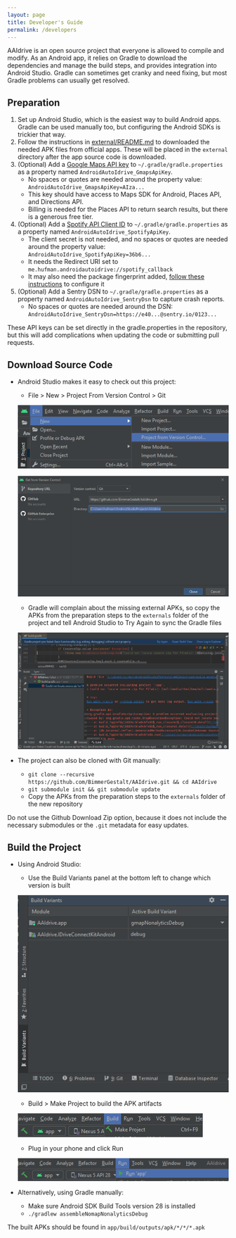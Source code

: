 ```yaml
---
layout: page
title: Developer's Guide
permalink: /developers
---
```


AAIdrive is an open source project that everyone is allowed to compile and modify.
As an Android app, it relies on Gradle to download the dependencies and manage the build steps, and provides integration into Android Studio.
Gradle can sometimes get cranky and need fixing, but most Gradle problems can usually get resolved.

## Preparation

1. Set up Android Studio, which is the easiest way to build Android apps. Gradle can be used manually too, but configuring the Android SDKs is trickier that way.
2. Follow the instructions in [external/README.md](https://github.com/BimmerGestalt/AAIdrive/tree/main/external) to downloaded the needed APK files from official apps. These will be placed in the `external` directory after the app source code is downloaded.
3. (Optional) Add a [Google Maps API key](https://developers.google.com/maps/documentation/android-sdk/signup) to `~/.gradle/gradle.properties` as a property named `AndroidAutoIdrive_GmapsApiKey`.
    - No spaces or quotes are needed around the property value: `AndroidAutoIdrive_GmapsApiKey=AIza...`
    - This key should have access to Maps SDK for Android, Places API, and Directions API.
    - Billing is needed for the Places API to return search results, but there is a generous free tier.
4. (Optional) Add a [Spotify API Client ID](https://developer.spotify.com/dashboard/) to `~/.gradle/gradle.properties` as a property named `AndroidAutoIdrive_SpotifyApiKey`.
    - The client secret is not needed, and no spaces or quotes are needed around the property value: `AndroidAutoIdrive_SpotifyApiKey=36b6...`
    - It needs the Redirect URI set to `me.hufman.androidautoidrive://spotify_callback`
    - It may also need the package fingerprint added, [follow these instructions](https://developer.spotify.com/documentation/android/quick-start/) to configure it
5. (Optional) Add a Sentry DSN to `~/.gradle/gradle.properties` as a property named `AndroidAutoIdrive_SentryDsn` to capture crash reports.
    - No spaces or quotes are needed around the DSN: `AndroidAutoIdrive_SentryDsn=https://e40...@sentry.io/0123...`

These API keys can be set directly in the gradle.properties in the repository, but this will add complications when updating the code or submitting pull requests.

## Download Source Code

  - Android Studio makes it easy to check out this project:
    - File > New > Project From Version Control > Git

    ![Import Project Menu](images/developer-importproject.png)

    ![Import Project Wizard](images/developer-repourl.png)

    - Gradle will complain about the missing external APKs, so copy the APKs from the preparation steps to the `externals` folder of the project and tell Android Studio to Try Again to sync the Gradle files

    ![External Dependencies Missing Error](images/developer-externalmissing.png)

  - The project can also be cloned with Git manually:
    - `git clone --recursive https://github.com/BimmerGestalt/AAIdrive.git && cd AAIdrive`
    - `git submodule init && git submodule update`
    - Copy the APKs from the preparation steps to the `externals` folder of the new repository

Do not use the Github Download Zip option, because it does not include the necessary submodules or the `.git` metadata for easy updates.

## Build the Project
  - Using Android Studio:
    - Use the Build Variants panel at the bottom left to change which version is built

    ![Build Variants panel](images/developer-variants.png)

    - Build > Make Project to build the APK artifacts

    ![Build Menu](images/developer-buildmenu.png)

    - Plug in your phone and click Run

    ![Build Menu](images/developer-runmenu.png)

  - Alternatively, using Gradle manually:
    - Make sure Android SDK Build Tools version 28 is installed
    - `./gradlew assembleNomapNonalyticsDebug`
    
The built APKs should be found in `app/build/outputs/apk/*/*/*.apk`
